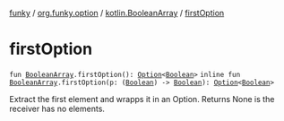 [funky](../../index.md) / [org.funky.option](../index.md) / [kotlin.BooleanArray](index.md) / [firstOption](.)

# firstOption

`fun `[`BooleanArray`](https://kotlinlang.org/api/latest/jvm/stdlib/kotlin/-boolean-array/index.html)`.firstOption(): `[`Option`](../-option/index.md)`<`[`Boolean`](https://kotlinlang.org/api/latest/jvm/stdlib/kotlin/-boolean/index.html)`>`
`inline fun `[`BooleanArray`](https://kotlinlang.org/api/latest/jvm/stdlib/kotlin/-boolean-array/index.html)`.firstOption(p: (`[`Boolean`](https://kotlinlang.org/api/latest/jvm/stdlib/kotlin/-boolean/index.html)`) -> `[`Boolean`](https://kotlinlang.org/api/latest/jvm/stdlib/kotlin/-boolean/index.html)`): `[`Option`](../-option/index.md)`<`[`Boolean`](https://kotlinlang.org/api/latest/jvm/stdlib/kotlin/-boolean/index.html)`>`

Extract the first element and wrapps it in an Option. Returns None is the receiver has no elements.

